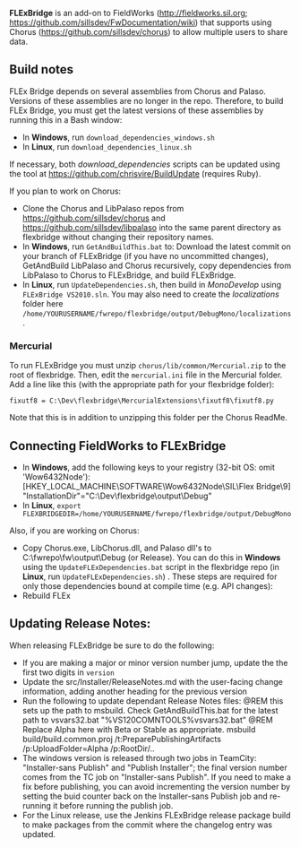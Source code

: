 **FLExBridge** is an add-on to FieldWorks (http://fieldworks.sil.org; https://github.com/sillsdev/FwDocumentation/wiki)
that supports using Chorus (https://github.com/sillsdev/chorus) to allow multiple users to share data.

## Build notes
FLEx Bridge depends on several assemblies from Chorus and Palaso.
Versions of these assemblies are no longer in the repo.
Therefore, to build FLEx Bridge, you must get the latest versions of these assemblies by running this in a Bash window:

- In **Windows**, run `download_dependencies_windows.sh`
- In **Linux**, run `download_dependencies_linux.sh`

If necessary, both *download_dependencies* scripts can be updated using the tool at https://github.com/chrisvire/BuildUpdate (requires Ruby).

If you plan to work on Chorus:

- Clone the Chorus and LibPalaso repos from https://github.com/sillsdev/chorus and https://github.com/sillsdev/libpalaso into the same parent directory as flexbridge without changing their repository names.
- In **Windows**, run `GetAndBuildThis.bat` to: Download the latest commit on your branch of FLExBridge (if you have no uncommitted changes), GetAndBuild LibPalaso and Chorus recursively, copy dependencies from LibPalaso to Chorus to FLExBridge, and build FLExBridge.
- In **Linux**, run `UpdateDependencies.sh`, then build in *MonoDevelop* using `FLExBridge VS2010.sln`. You may also need to create the *localizations* folder here `/home/YOURUSERNAME/fwrepo/flexbridge/output/DebugMono/localizations`.

### Mercurial
To run FLExBridge you must unzip `chorus/lib/common/Mercurial.zip` to the root of flexbridge.  Then, edit the `mercurial.ini`
file in the Mercurial folder. Add a line like this (with the appropriate path for your flexbridge folder):

	fixutf8 = C:\Dev\flexbridge\MercurialExtensions\fixutf8\fixutf8.py

Note that this is in addition to unzipping this folder per the Chorus ReadMe.

## Connecting FieldWorks to FLExBridge

- In **Windows**, add the following keys to your registry (32-bit OS: omit 'Wow6432Node\'):
[HKEY_LOCAL_MACHINE\SOFTWARE\Wow6432Node\SIL\Flex Bridge\9]
	"InstallationDir"="C:\Dev\flexbridge\output\Debug"
- In **Linux**, `export FLEXBRIDGEDIR=/home/YOURUSERNAME/fwrepo/flexbridge/output/DebugMono`

Also, if you are working on Chorus:

- Copy Chorus.exe, LibChorus.dll, and Palaso dll's to C:\fwrepo\fw\output\Debug (or Release).  You can do this in **Windows** using the    `UpdateFLExDependencies.bat` script in the flexbridge repo (in **Linux**, run `UpdateFLExDependencies.sh`) . These steps are required for only those dependencies bound at compile time (e.g. API changes):
- Rebuild FLEx

## Updating Release Notes:
When releasing FLExBridge be sure to do the following:
- If you are making a major or minor version number jump, update the the first two digits in `version`
- Update the src/Installer/ReleaseNotes.md with the user-facing change information, adding another heading for the previous version
- Run the following to update dependant Release Notes files:
	@REM this sets up the path to msbuild. Check GetAndBuildThis.bat for the latest path to vsvars32.bat
	"%VS120COMNTOOLS%vsvars32.bat"
	@REM Replace Alpha here with Beta or Stable as appropriate.
	msbuild build/build.common.proj  /t:PreparePublishingArtifacts /p:UploadFolder=Alpha /p:RootDir/..
- The windows version is released through two jobs in TeamCity: "Installer-sans Publish" and "Publish Installer"; the final version number comes from the TC job on "Installer-sans Publish". If you need to make a fix before publishing, you can avoid incrementing the version number by setting the buid counter back on the Installer-sans Publish job and re-running it before running the publish job.
- For the Linux release, use the Jenkins FLExBridge release package build to make packages from the commit where the changelog entry was updated.
